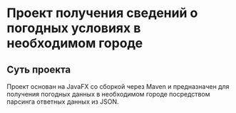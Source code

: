 # Проект получения сведений о погодных условиях в необходимом городе
## Суть проекта

Проект основан на JavaFX со сборкой через Maven и предназначен для получения погодных данных в необходимом городе посредством парсинга ответных данных из JSON.

